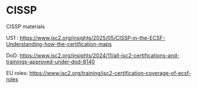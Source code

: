 # CISSP
CISSP materials

US1 : https://www.isc2.org/insights/2025/05/CISSP-in-the-ECSF-Understanding-how-the-certification-maps

DoD: https://www.isc2.org/insights/2024/11/all-isc2-certifications-and-trainings-approved-under-dod-8140

EU roles: https://www.isc2.org/training/isc2-certification-coverage-of-ecsf-roles

